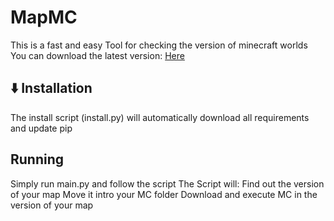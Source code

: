 # MapMC
This is a fast and easy Tool for checking the version of minecraft worlds
You can download the latest version: [Here](https://github.com/TheTwoBoom/MapMC/releases)
## ⬇️ Installation
The install script (install.py) will automatically download all requirements and update pip
## Running
Simply run main.py and follow the script
The Script will:
Find out the version of your map
Move it intro your MC folder
Download and execute MC in the version of your map
